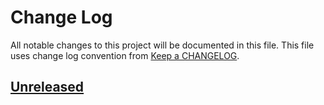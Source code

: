 # Change Log
All notable changes to this project will be documented in this file.
This file uses change log convention from [Keep a CHANGELOG](http://keepachangelog.com).


## [Unreleased]

[Unreleased]: https://github.com/dgnest/ansible-role-supervisor/compare/0.0.9...HEAD
[0.0.9]: https://github.com/dgnest/ansible-role-supervisor/compare/0.0.8...0.0.9
[0.0.8]: https://github.com/dgnest/ansible-role-supervisor/compare/0.0.7...0.0.8
[0.0.7]: https://github.com/dgnest/ansible-role-supervisor/compare/0.0.6...0.0.7
[0.0.6]: https://github.com/dgnest/ansible-role-supervisor/compare/0.0.5...0.0.6
[0.0.5]: https://github.com/dgnest/ansible-role-supervisor/compare/0.0.4...0.0.5
[0.0.4]: https://github.com/dgnest/ansible-role-supervisor/compare/0.0.3...0.0.4
[0.0.3]: https://github.com/dgnest/ansible-role-supervisor/compare/0.0.2...0.0.3
[0.0.2]: https://github.com/dgnest/ansible-role-supervisor/compare/0.0.1...0.0.2
[0.0.1]: https://github.com/dgnest/ansible-role-supervisor/compare/0.0.0...0.0.1

[CHANGELOG.md]: CHANGELOG.md
[CONTRIBUTING.md]: CONTRIBUTING.md
[LICENCE.md]: LICENCE.md
[README.md]: README.md
